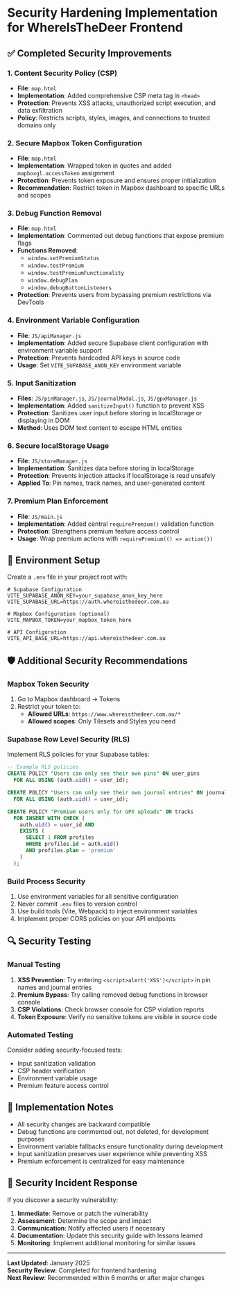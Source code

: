 # Security Hardening Implementation for WhereIsTheDeer Frontend

## ✅ Completed Security Improvements

### 1. Content Security Policy (CSP)
- **File**: `map.html`
- **Implementation**: Added comprehensive CSP meta tag in `<head>`
- **Protection**: Prevents XSS attacks, unauthorized script execution, and data exfiltration
- **Policy**: Restricts scripts, styles, images, and connections to trusted domains only

### 2. Secure Mapbox Token Configuration
- **File**: `map.html`
- **Implementation**: Wrapped token in quotes and added `mapboxgl.accessToken` assignment
- **Protection**: Prevents token exposure and ensures proper initialization
- **Recommendation**: Restrict token in Mapbox dashboard to specific URLs and scopes

### 3. Debug Function Removal
- **File**: `map.html`
- **Implementation**: Commented out debug functions that expose premium flags
- **Functions Removed**:
  - `window.setPremiumStatus`
  - `window.testPremium`
  - `window.testPremiumFunctionality`
  - `window.debugPlan`
  - `window.debugButtonListeners`
- **Protection**: Prevents users from bypassing premium restrictions via DevTools

### 4. Environment Variable Configuration
- **File**: `JS/apiManager.js`
- **Implementation**: Added secure Supabase client configuration with environment variable support
- **Protection**: Prevents hardcoded API keys in source code
- **Usage**: Set `VITE_SUPABASE_ANON_KEY` environment variable

### 5. Input Sanitization
- **Files**: `JS/pinManager.js`, `JS/journalModal.js`, `JS/gpxManager.js`
- **Implementation**: Added `sanitizeInput()` function to prevent XSS
- **Protection**: Sanitizes user input before storing in localStorage or displaying in DOM
- **Method**: Uses DOM text content to escape HTML entities

### 6. Secure localStorage Usage
- **File**: `JS/storeManager.js`
- **Implementation**: Sanitizes data before storing in localStorage
- **Protection**: Prevents injection attacks if localStorage is read unsafely
- **Applied To**: Pin names, track names, and user-generated content

### 7. Premium Plan Enforcement
- **File**: `JS/main.js`
- **Implementation**: Added central `requirePremium()` validation function
- **Protection**: Strengthens premium feature access control
- **Usage**: Wrap premium actions with `requirePremium(() => action())`

## 🔧 Environment Setup

Create a `.env` file in your project root with:

```env
# Supabase Configuration
VITE_SUPABASE_ANON_KEY=your_supabase_anon_key_here
VITE_SUPABASE_URL=https://auth.whereisthedeer.com.au

# Mapbox Configuration (optional)
VITE_MAPBOX_TOKEN=your_mapbox_token_here

# API Configuration
VITE_API_BASE_URL=https://api.whereisthedeer.com.au
```

## 🛡️ Additional Security Recommendations

### Mapbox Token Security
1. Go to Mapbox dashboard → Tokens
2. Restrict your token to:
   - **Allowed URLs**: `https://www.whereisthedeer.com.au/*`
   - **Allowed scopes**: Only Tilesets and Styles you need

### Supabase Row Level Security (RLS)
Implement RLS policies for your Supabase tables:

```sql
-- Example RLS policies
CREATE POLICY "Users can only see their own pins" ON user_pins
  FOR ALL USING (auth.uid() = user_id);

CREATE POLICY "Users can only see their own journal entries" ON journal_entries
  FOR ALL USING (auth.uid() = user_id);

CREATE POLICY "Premium users only for GPX uploads" ON tracks
  FOR INSERT WITH CHECK (
    auth.uid() = user_id AND 
    EXISTS (
      SELECT 1 FROM profiles 
      WHERE profiles.id = auth.uid() 
      AND profiles.plan = 'premium'
    )
  );
```

### Build Process Security
1. Use environment variables for all sensitive configuration
2. Never commit `.env` files to version control
3. Use build tools (Vite, Webpack) to inject environment variables
4. Implement proper CORS policies on your API endpoints

## 🔍 Security Testing

### Manual Testing
1. **XSS Prevention**: Try entering `<script>alert('XSS')</script>` in pin names and journal entries
2. **Premium Bypass**: Try calling removed debug functions in browser console
3. **CSP Violations**: Check browser console for CSP violation reports
4. **Token Exposure**: Verify no sensitive tokens are visible in source code

### Automated Testing
Consider adding security-focused tests:
- Input sanitization validation
- CSP header verification
- Environment variable usage
- Premium feature access control

## 📝 Implementation Notes

- All security changes are backward compatible
- Debug functions are commented out, not deleted, for development purposes
- Environment variable fallbacks ensure functionality during development
- Input sanitization preserves user experience while preventing XSS
- Premium enforcement is centralized for easy maintenance

## 🚨 Security Incident Response

If you discover a security vulnerability:

1. **Immediate**: Remove or patch the vulnerability
2. **Assessment**: Determine the scope and impact
3. **Communication**: Notify affected users if necessary
4. **Documentation**: Update this security guide with lessons learned
5. **Monitoring**: Implement additional monitoring for similar issues

---

**Last Updated**: January 2025  
**Security Review**: Completed for frontend hardening  
**Next Review**: Recommended within 6 months or after major changes
